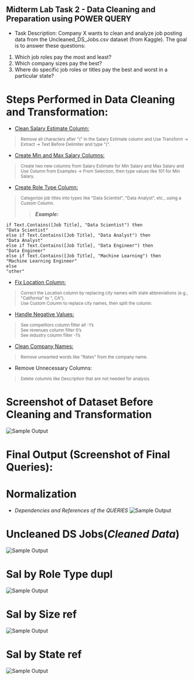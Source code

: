 ## Midterm Lab Task 2 -  Data Cleaning and Preparation using POWER QUERY
* Task Description:
Company X wants to clean and analyze job posting data from the Uncleaned_DS_Jobs.csv dataset (from Kaggle). The goal is to answer these questions:

1. Which job roles pay the most and least?
2. Which company sizes pay the best?
3. Where do specific job roles or titles pay the best and worst in a particular state?
   
# Steps Performed in Data Cleaning and Transformation:
* <ins>Clean Salary Estimate Column:
> <sup>Remove all characters after "(" in the Salary Estimate column and Use Transform → Extract → Text Before Delimiter and type "(".
* <ins>Create Min and Max Salary Columns:
> <sup>Create two new columns from Salary Estimate for Min Salary and Max Salary and Use Column from Examples → From Selection, then type values like 101 for Min Salary.
* <ins>Create Role Type Column:
> <sup>Categorize job titles into types like "Data Scientist", "Data Analyst", etc., using a Custom Column.
>> ***Example:***
```
if Text.Contains([Job Title], "Data Scientist") then  
"Data Scientist" 
else if Text.Contains([Job Title], "Data Analyst") then  
"Data Analyst" 
else if Text.Contains([Job Title], "Data Engineer") then  
"Data Engineer"
else if Text.Contains([Job Title], "Machine Learning") then  
"Machine Learning Engineer" 
else  
"other" 
```
* <ins>Fix Location Column:
> <sup>Correct the Location column by replacing city names with state abbreviations (e.g., "California" to ", CA").\
> Use Custom Column to replace city names, then split the column.
* <ins>Handle Negative Values:
> <sup>See competitors column filter all -1’s\
See revenues column filter 0’s\
See industry column filter -1’s 
* <ins>Clean Company Names:
> <sup>Remove unwanted words like "Rates" from the company name.
* Remove Unnecessary Columns:
> <sup>Delete columns like Description that are not needed for analysis.

# Screenshot of Dataset Before Cleaning and Transformation
![Sample Output](IMAGE/BEfore.JPG)
# Final Output (Screenshot of Final Queries):
# Normalization
* _Dependencies and References of the QUERIES_
![Sample Output](IMAGE/ERD%20Query.JPG)
# Uncleaned DS Jobs(_Cleaned Data_)
![Sample Output](IMAGE/Uncleaned.JPG)

# Sal by Role Type dupl
![Sample Output](IMAGE/Sal%20by%20Role%20Type%20Dupl.JPG)

# Sal by Size ref
![Sample Output](IMAGE/Sal%20by%20Sze%20Ref.JPG)

# Sal by State ref
![Sample Output](IMAGE/Sal%20by%20Sze%20Ref.JPG)
